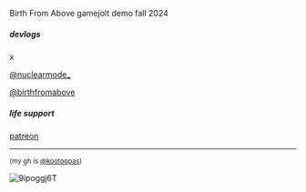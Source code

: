 Birth From Above gamejolt demo fall 2024

##### devlogs
x

[@nuclearmode_](https://x.com/nuclearmode_)

[@birthfromabove](https://x.com/birthfromabove)

##### life support

[patreon](https://www.patreon.com/nuclearmode)

--- 

<sub>(my gh is [@kootoopas](https://github.com/kootoopas))</sub>

![9ipoggj6T](https://user-images.githubusercontent.com/601001/174320109-5a1e8962-ae74-4f61-b95e-774881fd0125.gif)
